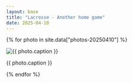 ```yaml
---
layout: base
title: "Lacrosse - Another home game"
date: 2025-04-10
---
```


{% for photo in site.data["photos-20250410"] %}
  <div>
    <img src="{{ site.baseurl }}/photos/{{ photo.file }}" alt="{{ photo.caption }}">
    <p>{{ photo.caption }}</p>
  </div>
{% endfor %}